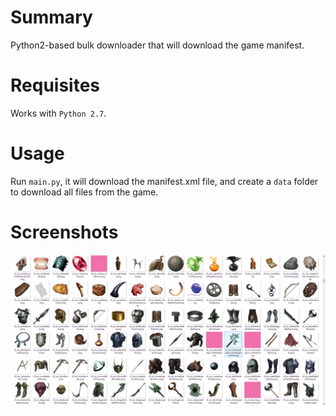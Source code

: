 # Summary
Python2-based bulk downloader that will download the game manifest. 

# Requisites
Works with `Python 2.7`.

# Usage
Run `main.py`, it will download the manifest.xml file, and create a `data` folder to download all files from the game.

# Screenshots
![enter image description here](https://raw.githubusercontent.com/GameOfWarVault/DataDownloader/master/doc/items_01.png)
